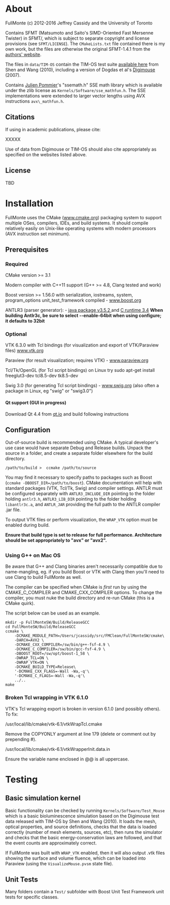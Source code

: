 # About

FullMonte
(c) 2012-2016 Jeffrey Cassidy and the University of Toronto

Contains SFMT (Matsumoto and Saito's SIMD-Oriented Fast Mersenne Twister) in SFMT/, which is subject to separate copyright and
license provisions (see `SFMT/LICENSE`). The `CMakeLists.txt` file contained there is my own work, but the files are otherwise the original SFMT-1.4.1 from the <a href="www.math.sci.hiroshima-u.ac.jp/~m-mat/MT/SFMT">authors' website</a>.

The files in `data/TIM-OS` contain the TIM-OS test suite <a href="https://sites.google.com/a/imaging.sbes.vt.edu/tim-os">available here</a> from Shen and Wang (2010), including a version of Dogdas et al's <a href="http://neuroimage.usc.edu/neuro/Digimouse">Digimouse</a> (2007).

Contains <a href="gruntthepeon.free.fr/ssemath">Julien Pommier</a>'s "ssemath.h" SSE math library which is available under the zlib license as `Kernels/Software/sse_mathfun.h`. The SSE implementations were extended to larger vector lengths using AVX instructions `avx\_mathfun.h`.


## Citations

If using in academic publications, please cite:

XXXXX

Use of data from Digimouse or TIM-OS should also cite appropriately as specified on the websites listed above.


## License

TBD





# Installation

FullMonte uses the CMake (www.cmake.org) packaging system to support multiple OSes, compilers, IDEs, and build systems. It should
compile relatively easily on Unix-like operating systems with modern processors (AVX instruction set minimum).


## Prerequisites

### Required

CMake version >= 3.1

Modern compiler with C++11 support (G++ >= 4.8, Clang tested and work)

Boost version >= 1.56.0 with serialization, iostreams, system, program\_options unit\_test\_framework compiled - www.boost.org


ANTLR3 (parser generator): - <a href="www.antlr3.org/download.html">java package v3.5.2 </a> and <a href="www.antlr3.org/download/C">C runtime 3.4</a> 
**When building Antlr3c, be sure to select --enable-64bit when using configure; it defaults to 32bit**


### Optional 

VTK 6.3.0 with Tcl bindings (for visualization and export of VTK/Paraview files) www.vtk.org

Paraview (for result visualization; requires VTK) - www.paraview.org

Tcl/Tk/OpenGL (for Tcl script bindings) on Linux try sudo apt-get install freeglut3-dev tcl8.5-dev tk8.5-dev

Swig 3.0 (for generating Tcl script bindings) - www.swig.org (also often a package in Linux, eg "swig" or "swig3.0")


#### Qt support (GUI in progress)

Download Qt 4.4 from <a href="http://www.qt.io/download-open-source">qt.io</a> and build following instructions


## Configuration

Out-of-source build is recommended using CMake. A typical developer's use case would have separate Debug and Release builds.
Unpack the source in a folder, and create a separate folder elsewhere for the build directory.

```
/path/to/build >  ccmake /path/to/source
```

You may find it necessary to specify paths to packages such as Boost (`ccmake -DBOOST_DIR=/path/to/boost`). CMake documentation
will help with standard packages (VTK, Tcl/Tk, Swig) and compiler settings. ANTLR must be configured separately with `ANTLR3_INCLUDE_DIR` pointing to the folder holding `antlr3.h`, `ANTLR3_LIB_DIR` pointing to the folder holding `libantlr3c.a`, and `ANTLR_JAR` providing the full path to the ANTLR compiler .jar file. 

To output VTK files or perform visualization, the `WRAP_VTK` option must be enabled during build.

**Ensure that build type is set to release for full performance. Architecture should be set appropriately to "avx" or "avx2".**


## 

### Using G++ on Mac OS

Be aware that G++ and Clang binaries aren't necessarily compatible due to name-mangling, eg. if you build Boost or VTK with Clang
then you'll need to use Clang to build FullMonte as well.

The compiler can be specified when CMake is _first_ run by using the CMAKE_C_COMPILER and CMAKE_CXX_COMPILER options.
To change the compiler, you must nuke the build directory and re-run CMake (this is a CMake quirk).

The script below can be used as an example.

```
mkdir -p FullMonteSW/Build/ReleaseGCC
cd FullMonteSW/Build/ReleaseGCC
ccmake \
    -DCMAKE_MODULE_PATH=/Users/jcassidy/src/FMClean/FullMonteSW/cmake\
    -DARCH=AVX2 \
    -DCMAKE_CXX_COMPILER=/sw/bin/g++-fsf-4.9 \
    -DCMAKE_C_COMPILER=/sw/bin/gcc-fsf-4.9 \
    -DBOOST_ROOT=/sw/opt/boost-1_58 \
    -DWRAP_TCL=ON \
    -DWRAP_VTK=ON \
    -DCMAKE_BUILD_TYPE=Release\
    '-DCMAKE_CXX_FLAGS=-Wall -Wa,-q'\
    '-DCMAKE_C_FLAGS=-Wall -Wa,-q'\
    ../..
make
```

### Broken Tcl wrapping in VTK 6.1.0

VTK's Tcl wrapping export is broken in version 6.1.0 (and possibly others). To fix:


/usr/local/lib/cmake/vtk-6.1/vtkWrapTcl.cmake

Remove the COPYONLY argument at line 179 (delete or comment out by prepending #).


/usr/local/lib/cmake/vtk-6.1/vtkWrapperInit.data.in

Ensure the variable name enclosed in @@ is all uppercase.



# Testing

## Basic simulation kernel

Basic functionality can be checked by running `Kernels/Software/Test_Mouse` which is a basic bioluminescence simulation based on the
Digimouse test data released with TIM-OS by Shen and Wang (2010). It loads the mesh, optical properties, and source definitions, checks
that the data is loaded correctly (number of mesh elements, sources, etc), then runs the simulator and checks that the basic energy-conservation laws are followed, and that the event counts are approximately correct.

If FullMonte was built with `WRAP_VTK` enabled, then it will also output .vtk files showing the surface and volume fluence, which can
be loaded into Paraview (using the `VisualizeMouse.pvsm` state file).


## Unit Tests

Many folders contain a `Test/` subfolder with Boost Unit Test Framework unit tests for specific classes.
